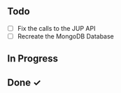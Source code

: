 ## Todo

- [ ] Fix the calls to the JUP API  
- [ ] Recreate the MongoDB Database

## In Progress

## Done ✓
